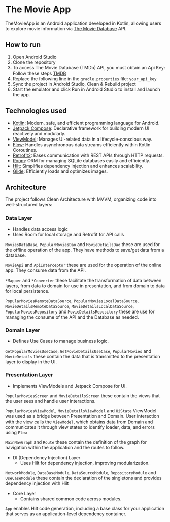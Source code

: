 # The Movie App
TheMovieApp is an Android application developed in Kotlin, allowing users to explore movie information via [The Movie Database](https://developers.themoviedb.org/3) API.

## How to run
1. Open Android Studio
2. Clone the repository
3. To access The Movie Database (TMDb) API, you must obtain an Api Key: Follow these steps [TMDB](https://developers.themoviedb.org/3/getting-started/introduction)
4. Replace the following line in the `gradle.properties` file: `your_api_key`
5. Sync the project in Android Studio, Clean & Rebuild project
6. Start the emulator and click Run in Android Studio to install and launch the app.

## Technologies used
* [Kotlin](https://kotlinlang.org/): Modern, safe, and efficient programming language for Android.
* [Jetpack Compose](https://developer.android.com/compose): Declarative framework for building modern UI reactively and modularly.
* [ViewModel](https://developer.android.com/topic/libraries/architecture/viewmodel): Manages UI-related data in a lifecycle-conscious way.
* [Flow](https://developer.android.com/kotlin/flow): Handles asynchronous data streams efficiently within Kotlin Coroutines.
* [Retrofit2](https://github.com/square/retrofit): Eases communication with REST APIs through HTTP requests.
* [Room](https://developer.android.com/jetpack/androidx/releases/room): ORM for managing SQLite databases easily and efficiently.
* [Hilt](https://dagger.dev/hilt/): Simplifies dependency injection and enhances scalability.
* [Glide](https://github.com/bumptech/glide): Efficiently loads and optimizes images.

## Architecture
The project follows Clean Architecture with MVVM, organizing code into well-structured layers:

### Data Layer
  * Handles data access logic
  * Uses Room for local storage and Retrofit for API calls

`MoviesDataBase`, `PopularMoviesDao` and `MovieDetailsDao` these are used for the offline operation of the app. They have methods to save/get data from a database.

`MovieApi` and `ApiInterceptor` these are used for the operation of the online app. They consume data from the API.

`*Mapper` and `*Converter` these facilitate the transformation of data between layers, from data to domain for use in presentation, and from domain to data for local persistence.

`PopularMoviesRemoteDataSource`, `PopularMoviesLocalDataSource`, `MovieDetailsRemoteDataSource`, `MovieDetailsLocalDataSource`, `PopularMoviesRepository` and `MovieDetailsRepository` these are use for managing the consume of the API and the Database as needed.

### Domain Layer 
  * Defines Use Cases to manage business logic.

`GetPopularMoviesUseCase`, `GetMovieDetailsUseCase`, `PopularMovies` and `MovieDetails` these contain the data that is transmitted to the presentation layer to display in the UI.

###  Presentation Layer 
  * Implements ViewModels and Jetpack Compose for UI.

`PopularMoviesScreen` and `MovieDetailsScreen` these contain the views that the user sees and handle user interactions.

`PopularMoviesViewModel`, `MovieDetailsViewModel` and `UiState` ViewModel was used as a bridge between Presentation and Domain. User interaction with the view calls the `ViewModel`, which obtains data from Domain and communicates it through view states to identify loader, data, and errors using `Flow`

`MainNavGraph` and `Route` these contain the definition of the graph for navigation within the application and the routes to follow.

* DI (Dependency Injection) Layer
  * Uses Hilt for dependency injection, improving modularization.

`NetworkModule`, `DataBaseModule`, `DataSourceModule`, `RepositoryModule` and `UseCaseModule` these contain the declaration of the singletons and provides dependency injection with Hilt

* Core Layer
  * Contains shared common code across modules.

`App` enables Hilt code generation, including a base class for your application that serves as an application-level dependency container.
